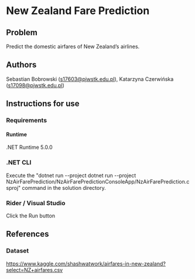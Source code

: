 # New Zealand Fare Prediction

## Problem
Predict the domestic airfares of New Zealand’s airlines.
## Authors
Sebastian Bobrowski (s17603@pjwstk.edu.pl), Katarzyna Czerwińska (s17098@pjwstk.edu.pl)
## Instructions for use
### Requirements
#### Runtime
.NET Runtime 5.0.0
### .NET CLI
Execute the "dotnet run --project dotnet run --project NzAirFarePrediction/NzAirFarePredictionConsoleApp/NzAirFarePrediction.csproj" command in the solution directory.
### Rider / Visual Studio
Click the Run button

## References

### Dataset
https://www.kaggle.com/shashwatwork/airfares-in-new-zealand?select=NZ+airfares.csv